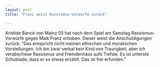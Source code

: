 ```yaml
---
layout: post
title: "Franz weist Rassismus-Vorwürfe zurück"

---
```


Aristide Bancé von Mainz 05 hat nach dem Spiel am Samstag Rassismus-Vorwürfe gegen Maik Franz erhoben. Dieser weist die Anschuldigungen zurück: "Das entspricht nicht meinen ethischen und moralischen Vorstellungen. Ich bin zwar verbal kein Kind von Traurigkeit, aber ich verabscheue Rassismus und Fremdenhass aufs Tiefste. Es ist unterste Schublade, dass er so etwas erzählt. Das ist frei erfunden."


